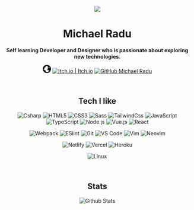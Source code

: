 <div align="center">

[![][logo]][website]  
 
<h1> Michael Radu </h1>
<b>Self learning Developer and Designer who is passionate about exploring new technologies.</b>

[<img alt="Portfolio" width="22px" src="https://raw.githubusercontent.com/iconic/open-iconic/master/svg/globe.svg" />][website]
[<img alt="Itch.io | Itch.io" width="22px" src="https://cdn.jsdelivr.net/npm/simple-icons@3.4.1/icons/itch-dot-io.svg" />][itchio]
[![GitHub Michael Radu](https://img.shields.io/github/followers/michaelradu?label=Follow%20Me&style=for-the-badge)](https://github.com/michaelradu)




<br />









## Tech I like

![Csharp](https://img.shields.io/badge/c%23%20-%23239120.svg?&style=for-the-badge&logo=c-sharp&logoColor=white)
![HTML5](https://img.shields.io/badge/-HTML5-%23E44D27?style=for-the-badge&logo=html5&logoColor=ffffff)
![CSS3](https://img.shields.io/badge/-CSS3-%231572B6?style=for-the-badge&logo=css3)
![Sass](https://img.shields.io/badge/-Sass-%23CC6699?style=for-the-badge&logo=sass&logoColor=ffffff)
![TailwindCss](https://img.shields.io/badge/-TailwindCss-%231a202c?style=for-the-badge&logo=tailwind-css)
![JavaScript](https://img.shields.io/badge/-JavaScript-%23F7DF1C?style=for-the-badge&logo=javascript&logoColor=000000&labelColor=%23F7DF1C&color=%23FFCE5A)
![TypeScript](https://img.shields.io/badge/c%23%20-%23239120.svg?&style=for-the-badge&logo=c-sharp&logoColor=white)
![Node.js](https://img.shields.io/badge/node.js%20-%2343853D.svg?&style=for-the-badge&logo=node.js&logoColor=white)
![Vue.js](https://img.shields.io/badge/-Vue.js-%232c3e50?style=for-the-badge&logo=Vue.js)
![React](https://img.shields.io/badge/-React-%23282C34?style=for-the-badge&logo=react)

![Webpack](https://img.shields.io/badge/-Webpack-%232C3A42?style=for-the-badge&logo=webpack)
![ESlint](https://img.shields.io/badge/-ESLint-%234B32C3?style=for-the-badge&logo=eslint)
![Git](https://img.shields.io/badge/-Git-%23F05032?style=for-the-badge&logo=git&logoColor=%23ffffff)
![VS Code](https://img.shields.io/badge/-VSCode-%23007ACC?style=for-the-badge&logo=visual-studio-code)
![Vim](https://img.shields.io/badge/-Vim-%23019733?style=for-the-badge&logo=Vim&logoColor=ffffff)
![Neovim](https://img.shields.io/badge/-Neovim-%2357A143?style=for-the-badge&logo=Neovim&logoColor=ffffff)

![Netlify](https://img.shields.io/badge/-Netlify-%2300C7B7?style=for-the-badge&logo=netlify&logoColor=ffffff)
![Vercel](https://img.shields.io/badge/-Vercel-%231c1c1c?style=for-the-badge&logo=vercel&logoColor=ffffff)
![Heroku](https://img.shields.io/badge/-Heroku-%23430098?style=for-the-badge&logo=Heroku&logoColor=ffffff)

![Linux](https://img.shields.io/badge/-Linux-%2300599C?style=for-the-badge&logo=Linux&logoColor=ffffff)







<br />


## Stats
<img alt="Github Stats" src="https://github-readme-stats-codestackr.vercel.app/api?username=MichaelRadu&show_icons=true&theme=tokyonight" />


</div>

[logo]: https://github.com/michaelradu/michaelradu/blob/michaelradu-patch-1/logo.png
[website]: https://michaelradu.cf
[profile]: https://github.com/michaelradu
[itchio]: https://michaelradu.itch.io
[github]: https://github.com/michaelradu
